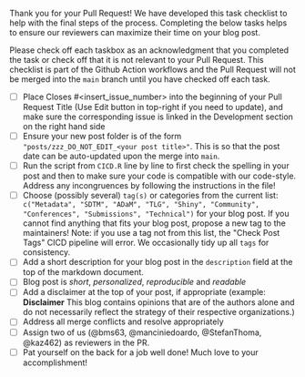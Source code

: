 Thank you for your Pull Request! We have developed this task checklist to help with the final steps of the process. Completing the below tasks helps to ensure our reviewers can maximize their time on your blog post.

Please check off each taskbox as an acknowledgment that you completed the task or check off that it is not relevant to your Pull Request. This checklist is part of the Github Action workflows and the Pull Request will not be merged into the `main` branch until you have checked off each task.

- [ ] Place Closes #<insert_issue_number> into the beginning of your Pull Request Title (Use Edit button in top-right if you need to update), and make sure the corresponding issue is linked in the Development section on the right hand side
- [ ] Ensure your new post folder is of the form `"posts/zzz_DO_NOT_EDIT_<your post title>"`. This is so that the post date can be auto-updated upon the merge into `main`.
- [ ] Run the script from `CICD.R` line by line to first check the spelling in your post and then to make sure your code is compatible with our code-style. Address any incongruences by following the instructions in the file! 
- [ ] Choose (possibly several) `tag(s)` or categories from the current list: ` c("Metadata", "SDTM", "ADaM", "TLG", "Shiny", "Community", "Conferences", "Submissions", "Technical")` for your blog post. If you cannot find anything that fits your blog post, propose a new tag to the maintainers! Note: if you use a tag not from this list, the "Check Post Tags" CICD pipeline will error. We occasionally tidy up all `tags` for consistency.
- [ ] Add a short description for your blog post in the `description` field at the top of the markdown document.
- [ ] Blog post is *short*, *personalized*, *reproducible* and *readable*
- [ ] Add a disclaimer at the top of your post, if appropriate (example: **Disclaimer** 
This blog contains opinions that are of the authors alone and do not necessarily reflect the strategy of their respective organizations.)
- [ ] Address all merge conflicts and resolve appropriately
- [ ] Assign two of us (@bms63, @manciniedoardo, @StefanThoma, @kaz462) as reviewers in the PR.
- [ ] Pat yourself on the back for a job well done! Much love to your accomplishment!
